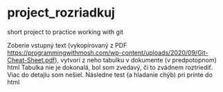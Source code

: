 # project_rozriadkuj
short project to practice working with git  

Zoberie vstupný text (vykopírovaný z PDF https://programmingwithmosh.com/wp-content/uploads/2020/09/Git-Cheat-Sheet.pdf), 
vytvorí z neho tabulku v dokumente (v predpotopnom) html
Tabulka nie je dokonalá, bol som zvedavý, či to zvádnem roztriediť. Viac do detajlu som nešiel.
Následne test (a hladanie chýb) pri printe do html
